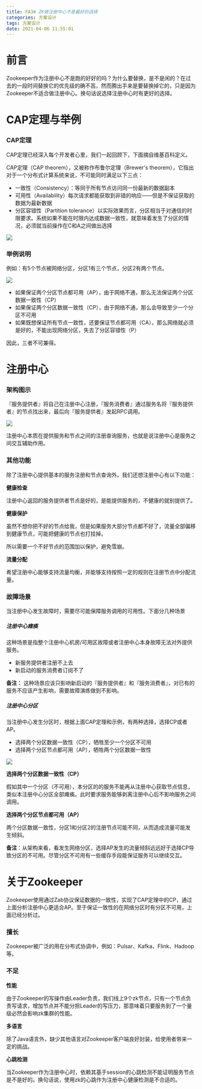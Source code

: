 ```yaml
---
title: FA3# ZK做注册中心不是最好的选择
categories: 方案设计
tags: 方案设计
date: 2021-04-06 11:55:01
---
```




# 前言

Zookeeper作为注册中心不是跑的好好的吗？为什么要替换，是不是闲的？在过去的一段时间替换它的优先级的确不高，然而腾出手来是要替换掉它的，只是因为Zookeeper不适合做注册中心。换句话说选择注册中心时有更好的选择。



# CAP定理与举例



### CAP定理

CAP定理已经深入每个开发者心里，我们一起回顾下，下面摘自维基百科定义。

CAP定理（CAP theorem），又被称作布鲁尔定理（Brewer's theorem），它指出对于一个分布式计算系统来说，不可能同时满足以下三点：

* 一致性（Consistency）：等同于所有节点访问同一份最新的数据副本
* 可用性（Availability）每次请求都能获取到非错的响应——但是不保证获取的数据为最新数据
* 分区容错性（Partition tolerance）以实际效果而言，分区相当于对通信的时限要求。系统如果不能在时限内达成数据一致性，就意味着发生了分区的情况，必须就当前操作在C和A之间做出选择



![](https://gitee.com/laoliangcode/md-picture/raw/master/img/CAP%E5%AE%9A%E7%90%86%E6%96%B02.png)



### 举例说明



例如：有5个节点被网络分区，分区1有三个节点，分区2有两个节点。

![](https://gitee.com/laoliangcode/md-picture/raw/master/img/%E7%BD%91%E7%BB%9C%E5%88%86%E5%8C%BA%E7%A4%BA%E4%BE%8B.png)

* 如果保证两个分区节点都可用（AP），由于网络不通，那么无法保证两个分区数据一致性（CP）
* 如果保证两个分区数据一致性（CP），由于网络不通，那么会导致至少一个分区不可用
* 如果既想保证所有节点一致性，还要保证节点都可用（CA），那么网络就必须是好的，不能出现网络分区，失去了分区容错性（P）



因此，三者不可兼得。





# 注册中心



### 架构图示



『服务提供者』将自己在注册中心注册，『服务消费者』通过服务名将『服务提供者』的节点找出来，最后向『服务提供者』发起RPC调用。



![](https://gitee.com/laoliangcode/md-picture/raw/master/img/%E6%B3%A8%E5%86%8C%E4%B8%AD%E5%BF%83%E6%9E%B6%E6%9E%84.png)



注册中心本质在提供服务和节点之间的注册查询服务，也就是说注册中心是服务之间交互辅助作用。



### 其他功能

除了注册中心提供基本的服务注册和节点查询外。我们还想注册中心有以下功能：



**健康检查**  

注册中心返回的服务提供者节点是好的，是能提供服务的，不健康的就别提供了。



**健康保护** 

虽然不想你把不好的节点给我，但是如果服务大部分节点都不好了，流量全部偏移到健康节点，可能把健康的节点也打挂掉。

所以需要一个不好节点的范围加以保护，避免雪崩。



**流量分配** 

希望注册中心能够支持流量均衡，并能够支持按照一定的规则在注册节点中分配流量。



### 故障场景

当注册中心发生故障时，需要尽可能保障服务调用的可用性。下面分几种场景



##### 注册中心瘫痪

这种场景是指整个注册中心机房/可用区故障或者注册中心本身故障无法对外提供服务。

* 新服务提供者注册不上去
* 新启动的服务消费者订阅不了



**备注：** 这种场景应该只影响新启动的『服务提供者』和『服务消费者』，对已有的服务不应该产生影响，需要故障演练做到不影响。



##### 注册中心分区

当注册中心发生分区时，根据上面CAP定理和示例，有两种选择，选择CP或者AP。

* 选择两个分区数据一致性（CP），牺牲至少一个分区不可用
* 选择两个分区节点都可用（AP），牺牲两个分区数据一致性

![](https://gitee.com/laoliangcode/md-picture/raw/master/img/%E6%B3%A8%E5%86%8C%E4%B8%AD%E5%BF%83%E5%88%86%E5%8C%BA.png)



**选择两个分区数据一致性（CP）**

假如其中一个分区（不可用），本分区的的服务不能再从注册中心获取节点信息，类似本注册中心分区全部瘫痪。此时要求服务能够剥离注册中心后不影响服务之间调用。



**选择两个分区节点都可用（AP）**

两个分区数据一致性，分区1和分区2的注册节点可能不同，从而造成流量可能发生倾斜。



**备注**：从架构来看，看发生网络分区，选择AP发生的流量倾斜远远好于选择CP导致分区的不可用。尽管分区不可用有一些缓存手段能保证服务可以继续交互。





# 关于Zookeeper



Zookeeper使用通过Zab协议保证数据的一致性，实现了CAP定理中的CP，通过上面分析注册中心更适合AP。至于保证一致性的在网络分区时有分区不可用，上面已经分析过。



### 擅长

Zookeeper被广泛的用在分布式协调中，例如：Pulsar、Kafka、Flink、Hadoop等。



### 不足

**性能**

由于Zookeeper的写操作由Leader负责，我们线上9个zk节点，只有一个节点负责写请求，增加节点并不能分担Leader的写压力，那意味着只要服务到了一个量级必然会影响zk集群的性能。



**多语言** 

除了Java语言外，缺少其他语言对Zookeeper客户端良好封装，给使用者带来一定的挑战。



**心跳检测**

当Zookeeper作为注册中心时，依赖其基于session的心跳检测不能证明服务节点是不是好的。换句话说，使用zk的心跳作为注册中心健康检测是不合适的。

















